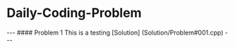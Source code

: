 # Daily-Coding-Problem 
<link href="style.css" rel="stylesheet"></link>
---
#### Problem 1
This is a testing 
[Solution] (Solution/Problem#001.cpp)
---
